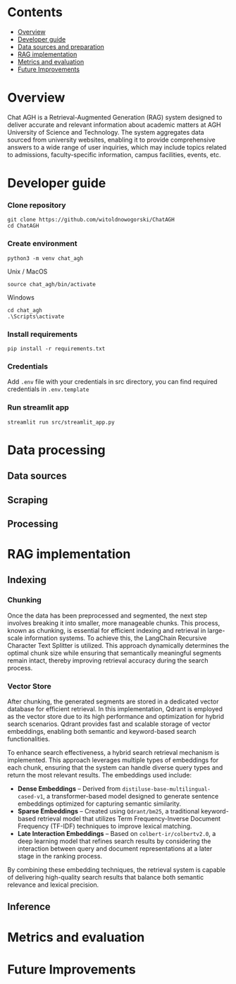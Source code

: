 # Contents
- [Overview](#overview)
- [Developer guide](#developer-guide)
- [Data sources and preparation](#data-sources-and-preparation)
- [RAG implementation](#rag-implementation)
- [Metrics and evaluation](#metrics-and-evaluation)
- [Future Improvements](#future-improvements)

# Overview
Chat AGH is a Retrieval-Augmented Generation (RAG) system designed to deliver accurate and relevant information about academic matters at AGH University of Science and Technology. The system aggregates data sourced from university websites, enabling it to provide comprehensive answers to a wide range of user inquiries, which may include topics related to admissions, faculty-specific information, campus facilities, events, etc.

# Developer guide

### Clone repository
```
git clone https://github.com/witoldnowogorski/ChatAGH
cd ChatAGH
```

### Create environment
```
python3 -m venv chat_agh
```
Unix / MacOS
```
source chat_agh/bin/activate
```
Windows
```
cd chat_agh
.\Scripts\activate
```

### Install requirements
```
pip install -r requirements.txt
```

### Credentials
Add `.env` file with your credentials in src directory, you can find required credentials in `.env.template`

### Run streamlit app
```
streamlit run src/streamlit_app.py
```

# Data processing
## Data sources 
## Scraping
## Processing

# RAG implementation

## Indexing

### Chunking

Once the data has been preprocessed and segmented, the next step involves breaking it into smaller, more manageable chunks. This process, known as chunking, is essential for efficient indexing and retrieval in large-scale information systems. To achieve this, the LangChain Recursive Character Text Splitter is utilized. This approach dynamically determines the optimal chunk size while ensuring that semantically meaningful segments remain intact, thereby improving retrieval accuracy during the search process.

### Vector Store

After chunking, the generated segments are stored in a dedicated vector database for efficient retrieval. In this implementation, Qdrant is employed as the vector store due to its high performance and optimization for hybrid search scenarios. Qdrant provides fast and scalable storage of vector embeddings, enabling both semantic and keyword-based search functionalities.

To enhance search effectiveness, a hybrid search retrieval mechanism is implemented. This approach leverages multiple types of embeddings for each chunk, ensuring that the system can handle diverse query types and return the most relevant results. The embeddings used include:

- **Dense Embeddings** – Derived from `distiluse-base-multilingual-cased-v1`, a transformer-based model designed to generate sentence embeddings optimized for capturing semantic similarity.
- **Sparse Embeddings** – Created using `Qdrant/bm25`, a traditional keyword-based retrieval model that utilizes Term Frequency-Inverse Document Frequency (TF-IDF) techniques to improve lexical matching.
- **Late Interaction Embeddings** – Based on `colbert-ir/colbertv2.0`, a deep learning model that refines search results by considering the interaction between query and document representations at a later stage in the ranking process.

By combining these embedding techniques, the retrieval system is capable of delivering high-quality search results that balance both semantic relevance and lexical precision.



## Inference




# Metrics and evaluation

# Future Improvements
